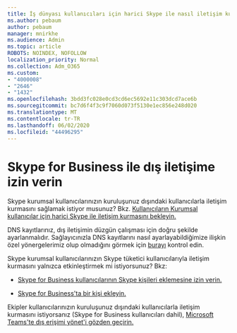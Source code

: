 ```yaml
---
title: İş dünyası kullanıcıları için harici Skype ile nasıl iletişim kurebilirim?
ms.author: pebaum
author: pebaum
manager: mnirkhe
ms.audience: Admin
ms.topic: article
ROBOTS: NOINDEX, NOFOLLOW
localization_priority: Normal
ms.collection: Adm_O365
ms.custom:
- "4000008"
- "2646"
- "1432"
ms.openlocfilehash: 3bdd3fc028e0cd3cd6ec5692e11c303dcd7ace6b
ms.sourcegitcommit: bc7d6f4f3c9f7060d073f5130e1ec856e248d020
ms.translationtype: MT
ms.contentlocale: tr-TR
ms.lasthandoff: 06/02/2020
ms.locfileid: "44496295"
---
```

# <a name="allow-external-communications-with-skype-for-business"></a>Skype for Business ile dış iletişime izin verin 

Skype kurumsal kullanıcılarınızın kuruluşunuz dışındaki kullanıcılarla iletişim kurmasını sağlamak istiyor musunuz? Bkz. [Kullanıcıların Kurumsal kullanıcılar için harici Skype ile iletişim kurmasını bekleyin.](https://docs.microsoft.com/skypeforbusiness/set-up-skype-for-business-online/allow-users-to-contact-external-skype-for-business-users)

DNS kayıtlarınız, dış iletişimin düzgün çalışması için doğru şekilde ayarlanmalıdır. Sağlayıcınızla DNS kayıtlarını nasıl ayarlayabildiğimize ilişkin özel yönergelerimiz olup olmadığını görmek için [burayı](https://docs.microsoft.com/microsoft-365/admin/get-help-with-domains/set-up-your-domain-host-specific-instructions) kontrol edin. 

Skype kurumsal kullanıcılarınızın Skype tüketici kullanıcılarıyla iletişim kurmasını yalnızca etkinleştirmek mi istiyorsunuz? Bkz:

- [Skype for Business kullanıcılarının Skype kişileri eklemesine izin verin.](https://docs.microsoft.com/skypeforbusiness/set-up-skype-for-business-online/let-skype-for-business-users-add-skype-contacts) 

- [Skype for Business'ta bir kişi ekleyin.](https://support.office.com/article/add-a-contact-in-skype-for-business-89338023-2adf-4f5c-90b6-f8b6f72fadd1)


Ekipler kullanıcılarınızın kuruluşunuz dışındaki kullanıcılarla iletişim kurmasını istiyorsanız (Skype for Business kullanıcıları dahil), [Microsoft Teams'te dış erişimi yönet'i gözden geçirin.](https://docs.microsoft.com/microsoftteams/let-your-teams-users-communicate-with-other-people) 